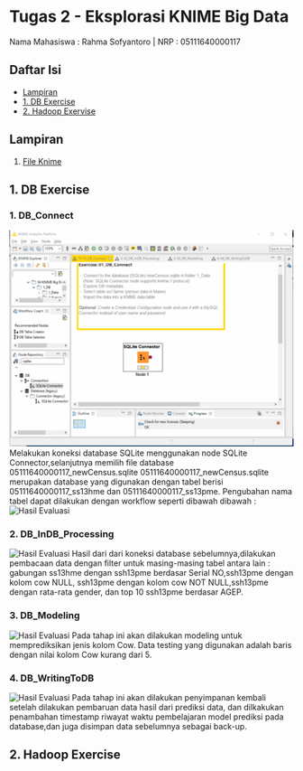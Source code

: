 # Tugas 2 - Eksplorasi KNIME Big Data
Nama Mahasiswa : Rahma Sofyantoro | NRP : 05111640000117  

## Daftar Isi
- [Lampiran](#lampiran)
- [1. DB Exercise](#1-db-exercise)
- [2. Hadoop Exervise](#2-hadoop-exercise)

## Lampiran
1. [File Knime](https://api.hub.knime.com/repository//Users/knime/Education/04%20KNIME%20Big%20Data%20Course:data)

## 1. DB Exercise
### 1. DB_Connect
![Hasil Evaluasi](assets/2_1_1.gif)
Melakukan koneksi database SQLite menggunakan node SQLite Connector,selanjutnya memilih file database 05111640000117_newCensus.sqlite
05111640000117_newCensus.sqlite merupakan database yang digunakan dengan tabel berisi 05111640000117_ss13hme dan 05111640000117_ss13pme.
Pengubahan nama tabel dapat dilakukan dengan workflow seperti dibawah dibawah :
![Hasil Evaluasi](assets/2_1_0.gif)   
### 2. DB_InDB_Processing
![Hasil Evaluasi](assets/2_1_2.gif)
Hasil dari dari koneksi database sebelumnya,dilakukan pembacaan data dengan filter untuk masing-masing tabel antara lain : gabungan ss13hme dengan ssh13pme berdasar Serial NO,ssh13pme dengan kolom cow NULL, ssh13pme dengan kolom cow NOT NULL,ssh13pme dengan rata-rata gender, dan top 10 ssh13pme berdasar AGEP.   
### 3. DB_Modeling
![Hasil Evaluasi](assets/2_1_3.gif)
Pada tahap ini akan dilakukan modeling untuk memprediksikan jenis kolom Cow. Data testing yang digunakan adalah baris dengan nilai kolom Cow kurang dari 5.   
### 4. DB_WritingToDB
![Hasil Evaluasi](assets/2_1_4.gif)
Pada tahap ini akan dilakukan penyimpanan kembali setelah dilakukan pembaruan data hasil dari prediksi data, dan dilkakukan penambahan timestamp riwayat waktu pembelajaran model prediksi pada database,dan juga disimpan data sebelumnya sebagai back-up.


## 2. Hadoop Exercise
